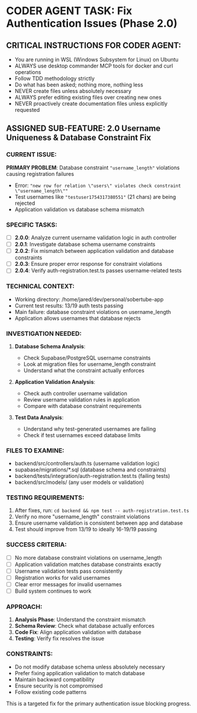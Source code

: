 # CODER AGENT TASK: Fix Authentication Issues (Phase 2.0)

## CRITICAL INSTRUCTIONS FOR CODER AGENT:
- You are running in WSL (Windows Subsystem for Linux) on Ubuntu
- ALWAYS use desktop commander MCP tools for docker and curl operations
- Follow TDD methodology strictly
- Do what has been asked; nothing more, nothing less
- NEVER create files unless absolutely necessary
- ALWAYS prefer editing existing files over creating new ones
- NEVER proactively create documentation files unless explicitly requested

## ASSIGNED SUB-FEATURE: 2.0 Username Uniqueness & Database Constraint Fix

### CURRENT ISSUE:
**PRIMARY PROBLEM**: Database constraint `"username_length"` violations causing registration failures
- Error: `"new row for relation \"users\" violates check constraint \"username_length\""`
- Test usernames like `"testuser1754317380551"` (21 chars) are being rejected
- Application validation vs database schema mismatch

### SPECIFIC TASKS:
- [ ] **2.0.0**: Analyze current username validation logic in auth controller
- [ ] **2.0.1**: Investigate database schema username constraints
- [ ] **2.0.2**: Fix mismatch between application validation and database constraints
- [ ] **2.0.3**: Ensure proper error response for constraint violations
- [ ] **2.0.4**: Verify auth-registration.test.ts passes username-related tests

### TECHNICAL CONTEXT:
- Working directory: /home/jared/dev/personal/sobertube-app
- Current test results: 13/19 auth tests passing
- Main failure: database constraint violations on username_length
- Application allows usernames that database rejects

### INVESTIGATION NEEDED:
1. **Database Schema Analysis**:
   - Check Supabase/PostgreSQL username constraints
   - Look at migration files for username_length constraint
   - Understand what the constraint actually enforces

2. **Application Validation Analysis**:
   - Check auth controller username validation
   - Review username validation rules in application
   - Compare with database constraint requirements

3. **Test Data Analysis**:
   - Understand why test-generated usernames are failing
   - Check if test usernames exceed database limits

### FILES TO EXAMINE:
- backend/src/controllers/auth.ts (username validation logic)
- supabase/migrations/*.sql (database schema and constraints)
- backend/tests/integration/auth-registration.test.ts (failing tests)
- backend/src/models/ (any user models or validation)

### TESTING REQUIREMENTS:
1. After fixes, run: `cd backend && npm test -- auth-registration.test.ts`
2. Verify no more "username_length" constraint violations
3. Ensure username validation is consistent between app and database
4. Test should improve from 13/19 to ideally 16-19/19 passing

### SUCCESS CRITERIA:
- [ ] No more database constraint violations on username_length
- [ ] Application validation matches database constraints exactly  
- [ ] Username validation tests pass consistently
- [ ] Registration works for valid usernames
- [ ] Clear error messages for invalid usernames
- [ ] Build system continues to work

### APPROACH:
1. **Analysis Phase**: Understand the constraint mismatch
2. **Schema Review**: Check what database actually enforces
3. **Code Fix**: Align application validation with database
4. **Testing**: Verify fix resolves the issue

### CONSTRAINTS:
- Do not modify database schema unless absolutely necessary
- Prefer fixing application validation to match database
- Maintain backward compatibility
- Ensure security is not compromised
- Follow existing code patterns

This is a targeted fix for the primary authentication issue blocking progress.